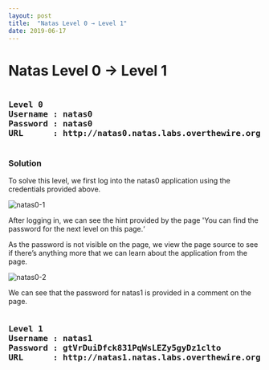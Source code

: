 ```yaml
---
layout: post
title:  "Natas Level 0 → Level 1"
date: 2019-06-17
---
```


# Natas Level 0 → Level 1
<pre><h3><b>Level 0
Username : natas0
Password : natas0
URL      : http://natas0.natas.labs.overthewire.org</b></h3></pre>
### Solution

To solve this level, we first log into the natas0 application using the credentials provided above.

![natas0-1](https://securitytimes.files.wordpress.com/2017/06/screen-shot-2017-06-22-at-6-28-41-pm.png?w=663)

After logging in, we can see the hint provided by the page 'You can find the password for the next level on this page.‘

As the password is not visible on the page, we view the page source to see if there’s anything more that we can learn about the application from the page.

![natas0-2](https://securitytimes.files.wordpress.com/2017/06/screen-shot-2017-06-22-at-6-30-56-pm.png?w=663)

We can see that the password for natas1 is provided in a comment on the page.

<pre><h3><b>Level 1
Username : natas1
Password : gtVrDuiDfck831PqWsLEZy5gyDz1clto
URL      : http://natas1.natas.labs.overthewire.org</b></h3></pre>
